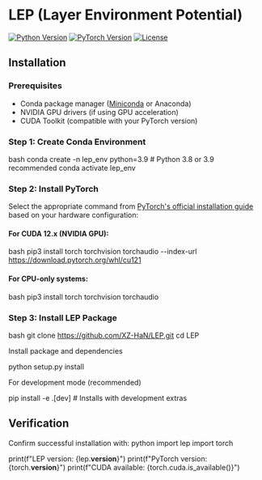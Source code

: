 # LEP (Layer Environment Potential)

[![Python Version](https://img.shields.io/badge/python-3.8%2B-blue.svg)](https://www.python.org/downloads/)
[![PyTorch Version](https://img.shields.io/badge/PyTorch-2.0%2B-orange.svg)](https://pytorch.org/get-started/locally/)
[![License](https://img.shields.io/badge/License-GPLv3-blue.svg)](LICENSE)



## Installation

### Prerequisites
- Conda package manager ([Miniconda](https://docs.conda.io/en/latest/miniconda.html) or Anaconda)
- NVIDIA GPU drivers (if using GPU acceleration)
- CUDA Toolkit (compatible with your PyTorch version)

### Step 1: Create Conda Environment
bash
conda create -n lep_env python=3.9  # Python 3.8 or 3.9 recommended
conda activate lep_env


### Step 2: Install PyTorch
Select the appropriate command from [PyTorch's official installation guide](https://pytorch.org/get-started/locally/) based on your hardware configuration:

#### For CUDA 12.x (NVIDIA GPU):
bash
pip3 install torch torchvision torchaudio --index-url https://download.pytorch.org/whl/cu121


#### For CPU-only systems:
bash
pip3 install torch torchvision torchaudio


### Step 3: Install LEP Package
bash
git clone https://github.com/XZ-HaN/LEP.git
cd LEP

Install package and dependencies

python setup.py install

For development mode (recommended)

pip install -e .[dev]  # Installs with development extras


## Verification
Confirm successful installation with:
python
import lep
import torch

print(f"LEP version: {lep.__version__}")
print(f"PyTorch version: {torch.__version__}")
print(f"CUDA available: {torch.cuda.is_available()}")
